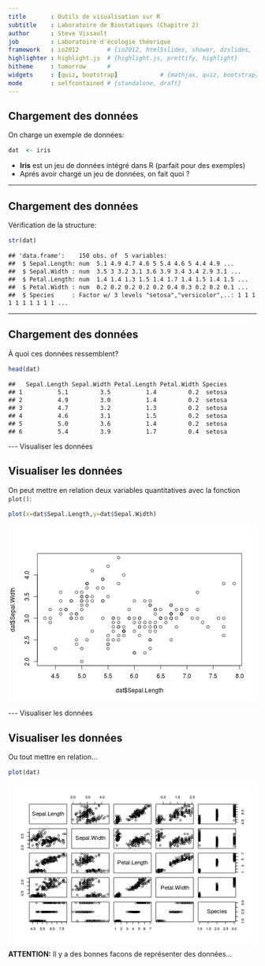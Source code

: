 ```yaml
---
title       : Outils de visualisation sur R
subtitle    : Laboratoire de Biostatiques (Chapitre 2)
author      : Steve Vissault
job         : Laboratoire d'écologie théorique
framework   : io2012        # {io2012, html5slides, shower, dzslides, ...}
highlighter : highlight.js  # {highlight.js, prettify, highlight}
hitheme     : tomorrow      # 
widgets     : [quiz, bootstrap]            # {mathjax, quiz, bootstrap}
mode        : selfcontained # {standalone, draft}
---
```


## Chargement des données ##

On charge un exemple de données:


```r
dat  <- iris
```

- **Iris** est un jeu de données intégré dans R (parfait pour des exemples)
- Aprés avoir chargé un jeu de données, on fait quoi ?

---
## Chargement des données ##

Vérification de la structure:

```r
str(dat)
```

```
## 'data.frame':	150 obs. of  5 variables:
##  $ Sepal.Length: num  5.1 4.9 4.7 4.6 5 5.4 4.6 5 4.4 4.9 ...
##  $ Sepal.Width : num  3.5 3 3.2 3.1 3.6 3.9 3.4 3.4 2.9 3.1 ...
##  $ Petal.Length: num  1.4 1.4 1.3 1.5 1.4 1.7 1.4 1.5 1.4 1.5 ...
##  $ Petal.Width : num  0.2 0.2 0.2 0.2 0.2 0.4 0.3 0.2 0.2 0.1 ...
##  $ Species     : Factor w/ 3 levels "setosa","versicolor",..: 1 1 1 1 1 1 1 1 1 1 ...
```

---
## Chargement des données ##

À quoi ces données ressemblent?


```r
head(dat)
```

```
##   Sepal.Length Sepal.Width Petal.Length Petal.Width Species
## 1          5.1         3.5          1.4         0.2  setosa
## 2          4.9         3.0          1.4         0.2  setosa
## 3          4.7         3.2          1.3         0.2  setosa
## 4          4.6         3.1          1.5         0.2  setosa
## 5          5.0         3.6          1.4         0.2  setosa
## 6          5.4         3.9          1.7         0.4  setosa
```


---  Visualiser les données

## Visualiser les données ##

On peut mettre en relation deux variables quantitatives avec la fonction  `plot()`:


```r
plot(x=dat$Sepal.Length,y=dat$Sepal.Width)
```

<img src="assets/fig/unnamed-chunk-4.png" title="plot of chunk unnamed-chunk-4" alt="plot of chunk unnamed-chunk-4" style="display: block; margin: auto;" />

---  Visualiser les données

## Visualiser les données ##

Ou tout mettre en relation...


```r
plot(dat)
```

<img src="assets/fig/unnamed-chunk-5.png" title="plot of chunk unnamed-chunk-5" alt="plot of chunk unnamed-chunk-5" style="display: block; margin: auto;" />

**ATTENTION:** Il y a des bonnes facons de représenter des données...


